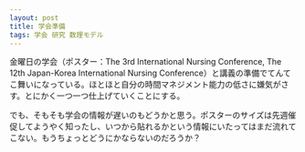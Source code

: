 ```yaml
---
layout: post
title: 学会準備
tags: 学会 研究 数理モデル
---
```


金曜日の学会（ポスター：The 3rd International Nursing Conference, The 12th Japan-Korea International Nursing Conference）と講義の準備でてんてこ舞いになっている。ほとほと自分の時間マネジメント能力の低さに嫌気がさす。とにかく一つ一つ仕上げていくことにする。

でも、そもそも学会の情報が遅いのもどうかと思う。ポスターのサイズは先週催促してようやく知ったし、いつから貼れるかという情報にいたってはまだ流れてこない。もうちょっとどうにかならないのだろうか？
